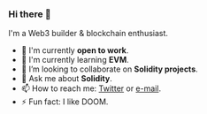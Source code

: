 ### Hi there 👋

I'm a Web3 builder & blockchain enthusiast.

- 🔭 I'm currently **open to work**.
- 🌱 I'm currently learning **EVM**.
- 👯 I’m looking to collaborate on **Solidity projects**.
- 💬 Ask me about **Solidity**.
- 📫 How to reach me: [Twitter](https://twitter.com/kalashnikov66p) or [e-mail](mailto:kalashnikov66@proton.me).
- ⚡ Fun fact: I like DOOM.
